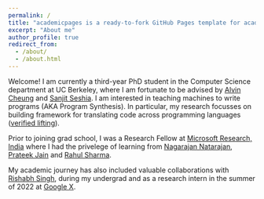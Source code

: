 ```yaml
---
permalink: /
title: "academicpages is a ready-to-fork GitHub Pages template for academic personal websites"
excerpt: "About me"
author_profile: true
redirect_from: 
  - /about/
  - /about.html
---
```


Welcome! I am currently a third-year PhD student in the Computer Science department at UC Berkeley, where I am fortunate to be advised by [Alvin Cheung](https://people.eecs.berkeley.edu/~akcheung/) and [Sanjit Seshia](http://people.eecs.berkeley.edu/~sseshia/). I am interested in teaching machines to write programs (AKA Program Synthesis). In particular, my research focusses on building framework for translating code across programming languages ([verified lifting](https://metalift.pages.dev/)). 

Prior to joining grad school, I was a Research Fellow at [Microsoft Research, India](https://www.microsoft.com/en-us/research/lab/microsoft-research-india/) where I had the privelege of learning from [Nagarajan Natarajan](https://www.microsoft.com/en-us/research/people/nagarajn/), [Prateek Jain](https://www.prateekjain.org/) and [Rahul Sharma](https://www.microsoft.com/en-us/research/people/rahsha/).

My academic journey has also included valuable collaborations with [Rishabh Singh](https://rishabhmit.bitbucket.io/), during my undergrad and as a research intern in the summer of 2022 at [Google X](https://x.company/).